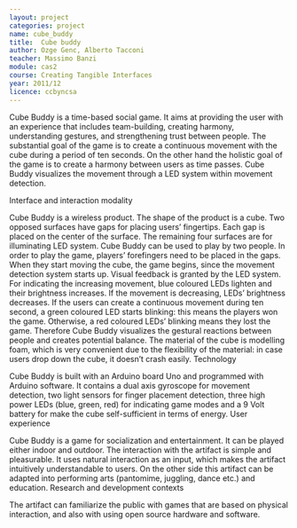 ```yaml
---
layout: project
categories: project
name: cube_buddy
title:  Cube buddy
author: Ozge Genc, Alberto Tacconi
teacher: Massimo Banzi
module: cas2
course: Creating Tangible Interfaces
year: 2011/12
licence: ccbyncsa
---
```

Cube Buddy is a time-based social game. It aims at providing the user with an experience that includes team-building, creating harmony, understanding gestures, and strengthening trust between people. The substantial goal of the game is to create a continuous movement with the cube during a period of ten seconds. On the other hand the holistic goal of the game is to create a harmony between users as time passes. Cube Buddy visualizes the movement through a LED system within movement detection.
 

Interface and interaction modality

Cube Buddy is a wireless product. The shape of the product is a cube. Two opposed surfaces have gaps for placing users’ fingertips. Each gap is placed on the center of the surface. The remaining four surfaces are for illuminating LED system. Cube Buddy can be used to play by two people. In order to play the game, players’ forefingers need to be placed in the gaps. When they start moving the cube, the game begins, since the movement detection system starts up. Visual feedback is granted by the LED system. For indicating the increasing movement, blue coloured LEDs lighten and their brightness increases. If the movement is decreasing, LEDs’ brightness decreases. If the users can create a continuous movement during ten second, a green coloured LED starts blinking: this means the players won the game. Otherwise, a red coloured LEDs’ blinking means they lost the game. Therefore Cube Buddy visualizes the gestural reactions between people and creates potential balance. The material of the cube is modelling foam, which is very convenient due to the flexibility of the material: in case users drop down the cube, it doesn’t crash easily.
Technology

Cube Buddy is built with an Arduino board Uno and programmed with Arduino software. It contains a dual axis gyroscope for movement detection, two light sensors for finger placement detection, three high power LEDs (blue, green, red) for indicating game modes and a 9 Volt battery for make the cube self-sufficient in terms of energy.
User experience

Cube Buddy is a game for socialization and entertainment. It can be played either indoor and outdoor. The interaction with the artifact is simple and pleasurable. It uses natural interaction as an input, which makes the artifact intuitively understandable to users. On the other side this artifact can be adapted into performing arts (pantomime, juggling, dance etc.) and education.
Research and development contexts

The artifact can familiarize the public with games that are based on physical interaction, and also with using open source hardware and software. 